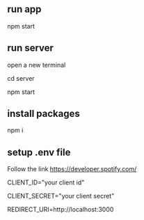 ## run app
npm start

## run server
open a new terminal

cd server 

npm start 

## install packages

npm i

## setup .env file
Follow the link https://developer.spotify.com/

CLIENT_ID="your client id" 

CLIENT_SECRET="your client secret" 

REDIRECT_URI=http://localhost:3000 



